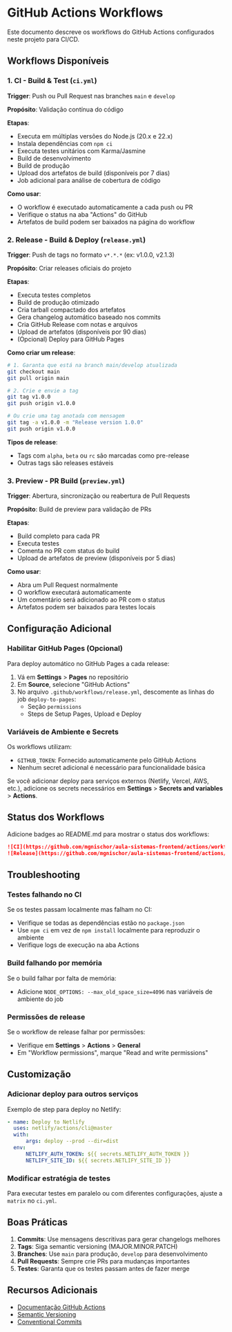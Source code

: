 # GitHub Actions Workflows

Este documento descreve os workflows do GitHub Actions configurados neste projeto para CI/CD.

## Workflows Disponíveis

### 1. CI - Build & Test (`ci.yml`)

**Trigger**: Push ou Pull Request nas branches `main` e `develop`

**Propósito**: Validação contínua do código

**Etapas**:

-   Executa em múltiplas versões do Node.js (20.x e 22.x)
-   Instala dependências com `npm ci`
-   Executa testes unitários com Karma/Jasmine
-   Build de desenvolvimento
-   Build de produção
-   Upload dos artefatos de build (disponíveis por 7 dias)
-   Job adicional para análise de cobertura de código

**Como usar**:

-   O workflow é executado automaticamente a cada push ou PR
-   Verifique o status na aba "Actions" do GitHub
-   Artefatos de build podem ser baixados na página do workflow

### 2. Release - Build & Deploy (`release.yml`)

**Trigger**: Push de tags no formato `v*.*.*` (ex: v1.0.0, v2.1.3)

**Propósito**: Criar releases oficiais do projeto

**Etapas**:

-   Executa testes completos
-   Build de produção otimizado
-   Cria tarball compactado dos artefatos
-   Gera changelog automático baseado nos commits
-   Cria GitHub Release com notas e arquivos
-   Upload de artefatos (disponíveis por 90 dias)
-   (Opcional) Deploy para GitHub Pages

**Como criar um release**:

```bash
# 1. Garanta que está na branch main/develop atualizada
git checkout main
git pull origin main

# 2. Crie e envie a tag
git tag v1.0.0
git push origin v1.0.0

# Ou crie uma tag anotada com mensagem
git tag -a v1.0.0 -m "Release version 1.0.0"
git push origin v1.0.0
```

**Tipos de release**:

-   Tags com `alpha`, `beta` ou `rc` são marcadas como pre-release
-   Outras tags são releases estáveis

### 3. Preview - PR Build (`preview.yml`)

**Trigger**: Abertura, sincronização ou reabertura de Pull Requests

**Propósito**: Build de preview para validação de PRs

**Etapas**:

-   Build completo para cada PR
-   Executa testes
-   Comenta no PR com status do build
-   Upload de artefatos de preview (disponíveis por 5 dias)

**Como usar**:

-   Abra um Pull Request normalmente
-   O workflow executará automaticamente
-   Um comentário será adicionado ao PR com o status
-   Artefatos podem ser baixados para testes locais

## Configuração Adicional

### Habilitar GitHub Pages (Opcional)

Para deploy automático no GitHub Pages a cada release:

1. Vá em **Settings** > **Pages** no repositório
2. Em **Source**, selecione "GitHub Actions"
3. No arquivo `.github/workflows/release.yml`, descomente as linhas do job `deploy-to-pages`:
    - Seção `permissions`
    - Steps de Setup Pages, Upload e Deploy

### Variáveis de Ambiente e Secrets

Os workflows utilizam:

-   `GITHUB_TOKEN`: Fornecido automaticamente pelo GitHub Actions
-   Nenhum secret adicional é necessário para funcionalidade básica

Se você adicionar deploy para serviços externos (Netlify, Vercel, AWS, etc.), adicione os secrets necessários em **Settings** > **Secrets and variables** > **Actions**.

## Status dos Workflows

Adicione badges ao README.md para mostrar o status dos workflows:

```markdown
![CI](https://github.com/mgnischor/aula-sistemas-frontend/actions/workflows/ci.yml/badge.svg)
![Release](https://github.com/mgnischor/aula-sistemas-frontend/actions/workflows/release.yml/badge.svg)
```

## Troubleshooting

### Testes falhando no CI

Se os testes passam localmente mas falham no CI:

-   Verifique se todas as dependências estão no `package.json`
-   Use `npm ci` em vez de `npm install` localmente para reproduzir o ambiente
-   Verifique logs de execução na aba Actions

### Build falhando por memória

Se o build falhar por falta de memória:

-   Adicione `NODE_OPTIONS: --max_old_space_size=4096` nas variáveis de ambiente do job

### Permissões de release

Se o workflow de release falhar por permissões:

-   Verifique em **Settings** > **Actions** > **General**
-   Em "Workflow permissions", marque "Read and write permissions"

## Customização

### Adicionar deploy para outros serviços

Exemplo de step para deploy no Netlify:

```yaml
- name: Deploy to Netlify
  uses: netlify/actions/cli@master
  with:
      args: deploy --prod --dir=dist
  env:
      NETLIFY_AUTH_TOKEN: ${{ secrets.NETLIFY_AUTH_TOKEN }}
      NETLIFY_SITE_ID: ${{ secrets.NETLIFY_SITE_ID }}
```

### Modificar estratégia de testes

Para executar testes em paralelo ou com diferentes configurações, ajuste a `matrix` no `ci.yml`.

## Boas Práticas

1. **Commits**: Use mensagens descritivas para gerar changelogs melhores
2. **Tags**: Siga semantic versioning (MAJOR.MINOR.PATCH)
3. **Branches**: Use `main` para produção, `develop` para desenvolvimento
4. **Pull Requests**: Sempre crie PRs para mudanças importantes
5. **Testes**: Garanta que os testes passam antes de fazer merge

## Recursos Adicionais

-   [Documentação GitHub Actions](https://docs.github.com/en/actions)
-   [Semantic Versioning](https://semver.org/)
-   [Conventional Commits](https://www.conventionalcommits.org/)
